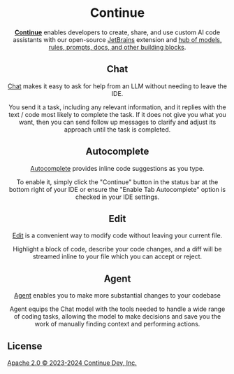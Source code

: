 <!-- Plugin description -->

<h1 align="center">Continue</h1>

<div align="center">

[**Continue**](https://docs.continue.dev) enables developers to create, share, and use custom AI code assistants with our open-source [JetBrains](https://plugins.jetbrains.com/plugin/22707-continue-extension) extension and [hub of models, rules, prompts, docs, and other building blocks](https://hub.continue.dev).

</div>

<div align="center">

## Chat

[Chat](https://continue.dev/docs/chat/how-to-use-it) makes it easy to ask for help from an LLM without needing to leave the IDE.

You send it a task, including any relevant information, and it replies with the text / code most likely to complete the task. If it does not give you what you want, then you can send follow up messages to clarify and adjust its approach until the task is completed.

## Autocomplete

[Autocomplete](https://continue.dev/docs/autocomplete/how-to-use-it) provides inline code suggestions as you type.

To enable it, simply click the "Continue" button in the status bar at the bottom right of your IDE or ensure the "Enable Tab Autocomplete" option is checked in your IDE settings.

## Edit

[Edit](https://continue.dev/docs/edit/how-to-use-it) is a convenient way to modify code without leaving your current file.

Highlight a block of code, describe your code changes, and a diff will be streamed inline to your file which you can accept or reject.

## Agent

[Agent](https://continue.dev/docs/agent/how-to-use-it) enables you to make more substantial changes to your codebase

Agent equips the Chat model with the tools needed to handle a wide range of coding tasks, allowing the model to make decisions and save you the work of manually finding context and performing actions.

</div>

## License

[Apache 2.0 © 2023-2024 Continue Dev, Inc.](./LICENSE)

<!-- Plugin description end -->
